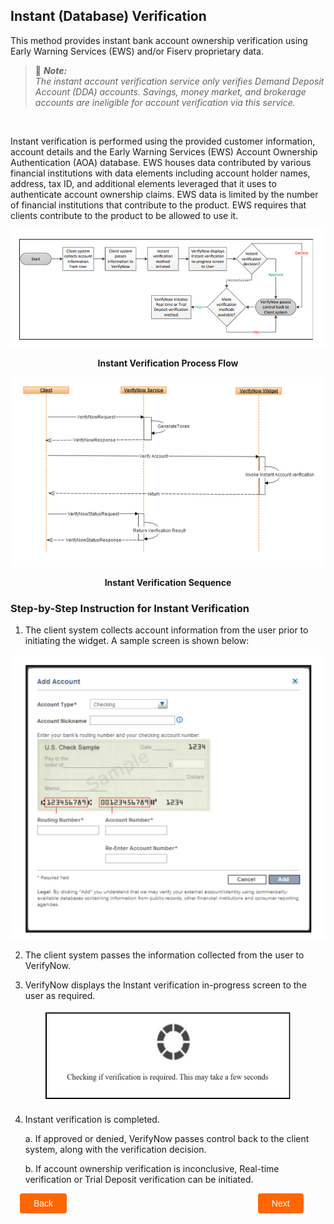## Instant (Database) Verification

This method provides instant bank account ownership verification using Early Warning Services (EWS) and/or Fiserv proprietary data.

 > :memo: _**Note:** <br/>The instant account verification service only verifies Demand Deposit Account (DDA) accounts. Savings, money market, and brokerage accounts are ineligible for account verification via this service._

 &nbsp;

Instant verification is performed using the provided customer information,  account details and the Early Warning Services (EWS) Account Ownership Authentication (AOA) database. EWS houses data contributed by various financial institutions with data elements including account holder names, address, tax ID, and additional elements leveraged that it uses to authenticate account ownership claims. EWS data is limited by the number of financial institutions that contribute to the product. EWS requires that clients contribute to the product to be allowed to use it.

<center>

![Images](../../assets/images/instant-verification-process-flow.png)

<b>Instant Verification Process Flow</b>

</center>

<center>

![Images](../../assets/images/instant-verification-sequence.png)

<b>Instant Verification Sequence</b>

</center>

### Step-by-Step Instruction for Instant Verification
1. The client system collects account information from the user prior to initiating the widget. A sample screen is shown below:

<center>

![Images](../../assets/images/add-account.png)

</center>

2. The client system passes the information collected from the user to VerifyNow.

3. VerifyNow displays the Instant verification in-progress screen to the user as required.

<center>

<img width="400" height="150" src="https://raw.githubusercontent.com/Fiserv/VerifyNow/develop/assets/images/process-image.png">

</center>

4.  Instant verification is completed.

    a. If approved or denied, VerifyNow passes control back to the client system, along with the verification decision.

    b. If account ownership verification is inconclusive, Real-time verification or Trial Deposit verification can be initiated.


<div class="debit-card-button-container">
<div class="debit-card-left-button">
<a href="?path=docs/verifynow-account-verification-method.md">Back</a>
</div>
<div class="debit-card-right-button"><a href="?path=docs/verifynow-account-verification-method/real-time-verification.md">Next</a></div>
</div>

<style>
    .debit-card-button-container {
        position: relative;
        width: 100%;
        height: 30px;
        font-family: sans-serif;
        margin: 0px 15px;
    }
    .debit-card-left-button a,
    .debit-card-right-button a{
        position: absolute;
        display: inline;
        border: 0px;
        background: rgb(255, 102, 0);
        color: rgb(255, 255, 255);
        padding: 8px 22px;
        cursor: pointer;
        border-radius: 4px;                                
        text-align: center;
        text-decoration: none;
        transition: all 0.3s ease;
    }
    .debit-card-left-button a{ 
        left: 0;
    }
    .debit-card-right-button a{
        right: 10%;
    }
    .debit-card-left-button a:hover,
    .debit-card-right-button a:hover {
        color: #f60;
        background-color: white;
        border: 2px solid #f60;
    }
    .confirm-button {
        padding: 2px;
        font-weight: bold;
    }
</style>